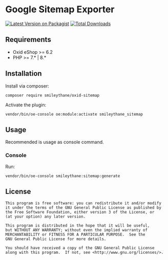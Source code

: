 # Google Sitemap Exporter
[![Latest Version on Packagist](https://img.shields.io/packagist/v/smileythane/oxid-sitemap.svg?style=flat-square)](https://packagist.org/packages/smileythane/oxid-sitemap)
[![Total Downloads](https://img.shields.io/packagist/dt/smileythane/oxid-sitemap.svg?style=flat-square)](https://packagist.org/packages/smileythane/oxid-sitemap)


## Requirements
- Oxid eShop >= 6.2
- PHP >= 7.* | 8.*

## Installation

Install via composer:

    composer require smileythane/oxid-sitemap

Activate the plugin:

    vendor/bin/oe-console oe:module:activate smileythane_sitemap

## Usage
Recommended is usage as console command.
### Console
Run:

    vendor/bin/oe-console smileythane:sitemap:generate

## License

    This program is free software: you can redistribute it and/or modify
    it under the terms of the GNU General Public License as published by
    the Free Software Foundation, either version 3 of the License, or
    (at your option) any later version.

    This program is distributed in the hope that it will be useful,
    but WITHOUT ANY WARRANTY; without even the implied warranty of
    MERCHANTABILITY or FITNESS FOR A PARTICULAR PURPOSE.  See the
    GNU General Public License for more details.

    You should have received a copy of the GNU General Public License
    along with this program.  If not, see <http://www.gnu.org/licenses/>.

[link-travis]: https://travis-ci.org/smileythane/oxid-sitemap
[ico-travis]: https://img.shields.io/travis/smileythane/oxid-sitemap/master.svg?style=flat-square
